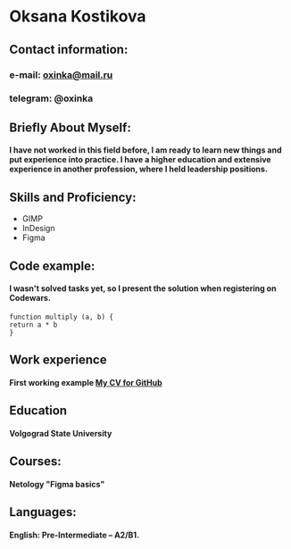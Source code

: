 # Oksana Kostikova


## Contact information:
### e-mail: oxinka@mail.ru
### telegram: @oxinka


## Briefly About Myself:
#### I have not worked in this field before, I am ready to learn new things and put experience into practice. I have a higher education and extensive experience in another profession, where I held leadership positions.


## Skills and Proficiency:
* GIMP 
* InDesign 
* Figma


## Code example:
#### I wasn't solved tasks yet, so I present the solution when registering on Codewars.
```
function multiply (a, b) {
return a * b
}
```

## Work experience
#### First working example [My CV for GitHub](https://github.com/oksinka/rsschool-cv/new/gh-pages)


## Education
#### Volgograd State University


## Courses:
#### Netology "Figma basics"


## Languages:
#### English: Pre-Intermediate – А2/В1.
